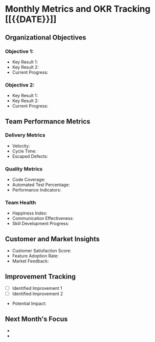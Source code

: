 # Monthly Metrics and OKR Tracking [[{{DATE}}]]

## Organizational Objectives
### Objective 1: 
- Key Result 1: 
- Key Result 2: 
- Current Progress: 

### Objective 2: 
- Key Result 1: 
- Key Result 2: 
- Current Progress: 

## Team Performance Metrics
### Delivery Metrics
- Velocity:
- Cycle Time:
- Escaped Defects:

### Quality Metrics
- Code Coverage:
- Automated Test Percentage:
- Performance Indicators:

### Team Health
- Happiness Index:
- Communication Effectiveness:
- Skill Development Progress:

## Customer and Market Insights
- Customer Satisfaction Score:
- Feature Adoption Rate:
- Market Feedback:

## Improvement Tracking
- [ ] Identified Improvement 1
- [ ] Identified Improvement 2
- Potential Impact:

## Next Month's Focus
- 
- 
